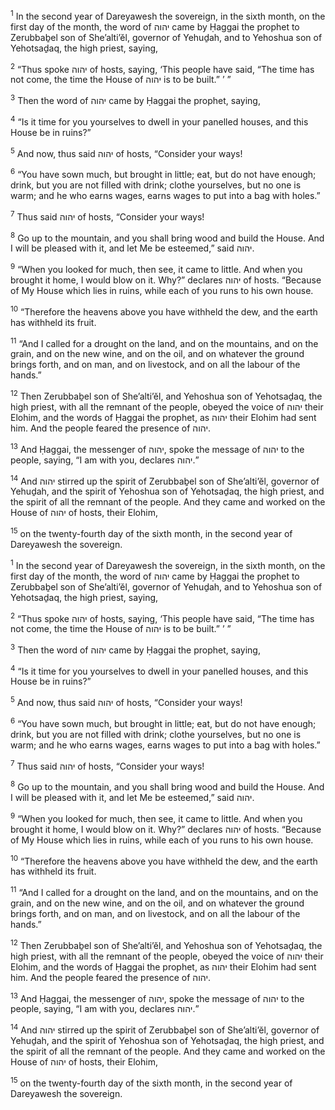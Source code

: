 <sup>1</sup> In the second year of Dareyawesh the sovereign, in the sixth month, on the first day of the month, the word of יהוה came by Ḥaggai the prophet to Zerubbaḇel son of She’alti’ĕl, governor of Yehuḏah, and to Yehoshua son of Yehotsaḏaq, the high priest, saying,

<sup>2</sup> “Thus spoke יהוה of hosts, saying, ‘This people have said, “The time has not come, the time the House of יהוה is to be built.” ’ ”

<sup>3</sup> Then the word of יהוה came by Ḥaggai the prophet, saying,

<sup>4</sup> “Is it time for you yourselves to dwell in your panelled houses, and this House be in ruins?”

<sup>5</sup> And now, thus said יהוה of hosts, “Consider your ways!

<sup>6</sup> “You have sown much, but brought in little; eat, but do not have enough; drink, but you are not filled with drink; clothe yourselves, but no one is warm; and he who earns wages, earns wages to put into a bag with holes.”

<sup>7</sup> Thus said יהוה of hosts, “Consider your ways!

<sup>8</sup> Go up to the mountain, and you shall bring wood and build the House. And I will be pleased with it, and let Me be esteemed,” said יהוה.

<sup>9</sup> “When you looked for much, then see, it came to little. And when you brought it home, I would blow on it. Why?” declares יהוה of hosts. “Because of My House which lies in ruins, while each of you runs to his own house.

<sup>10</sup> “Therefore the heavens above you have withheld the dew, and the earth has withheld its fruit.

<sup>11</sup> “And I called for a drought on the land, and on the mountains, and on the grain, and on the new wine, and on the oil, and on whatever the ground brings forth, and on man, and on livestock, and on all the labour of the hands.”

<sup>12</sup> Then Zerubbaḇel son of She’alti’ĕl, and Yehoshua son of Yehotsaḏaq, the high priest, with all the remnant of the people, obeyed the voice of יהוה their Elohim, and the words of Ḥaggai the prophet, as יהוה their Elohim had sent him. And the people feared the presence of יהוה.

<sup>13</sup> And Ḥaggai, the messenger of יהוה, spoke the message of יהוה to the people, saying, “I am with you, declares יהוה.”

<sup>14</sup> And יהוה stirred up the spirit of Zerubbaḇel son of She’alti’ĕl, governor of Yehuḏah, and the spirit of Yehoshua son of Yehotsaḏaq, the high priest, and the spirit of all the remnant of the people. And they came and worked on the House of יהוה of hosts, their Elohim,

<sup>15</sup> on the twenty-fourth day of the sixth month, in the second year of Dareyawesh the sovereign.

<sup>1</sup> In the second year of Dareyawesh the sovereign, in the sixth month, on the first day of the month, the word of יהוה came by Ḥaggai the prophet to Zerubbaḇel son of She’alti’ĕl, governor of Yehuḏah, and to Yehoshua son of Yehotsaḏaq, the high priest, saying,

<sup>2</sup> “Thus spoke יהוה of hosts, saying, ‘This people have said, “The time has not come, the time the House of יהוה is to be built.” ’ ”

<sup>3</sup> Then the word of יהוה came by Ḥaggai the prophet, saying,

<sup>4</sup> “Is it time for you yourselves to dwell in your panelled houses, and this House be in ruins?”

<sup>5</sup> And now, thus said יהוה of hosts, “Consider your ways!

<sup>6</sup> “You have sown much, but brought in little; eat, but do not have enough; drink, but you are not filled with drink; clothe yourselves, but no one is warm; and he who earns wages, earns wages to put into a bag with holes.”

<sup>7</sup> Thus said יהוה of hosts, “Consider your ways!

<sup>8</sup> Go up to the mountain, and you shall bring wood and build the House. And I will be pleased with it, and let Me be esteemed,” said יהוה.

<sup>9</sup> “When you looked for much, then see, it came to little. And when you brought it home, I would blow on it. Why?” declares יהוה of hosts. “Because of My House which lies in ruins, while each of you runs to his own house.

<sup>10</sup> “Therefore the heavens above you have withheld the dew, and the earth has withheld its fruit.

<sup>11</sup> “And I called for a drought on the land, and on the mountains, and on the grain, and on the new wine, and on the oil, and on whatever the ground brings forth, and on man, and on livestock, and on all the labour of the hands.”

<sup>12</sup> Then Zerubbaḇel son of She’alti’ĕl, and Yehoshua son of Yehotsaḏaq, the high priest, with all the remnant of the people, obeyed the voice of יהוה their Elohim, and the words of Ḥaggai the prophet, as יהוה their Elohim had sent him. And the people feared the presence of יהוה.

<sup>13</sup> And Ḥaggai, the messenger of יהוה, spoke the message of יהוה to the people, saying, “I am with you, declares יהוה.”

<sup>14</sup> And יהוה stirred up the spirit of Zerubbaḇel son of She’alti’ĕl, governor of Yehuḏah, and the spirit of Yehoshua son of Yehotsaḏaq, the high priest, and the spirit of all the remnant of the people. And they came and worked on the House of יהוה of hosts, their Elohim,

<sup>15</sup> on the twenty-fourth day of the sixth month, in the second year of Dareyawesh the sovereign.

